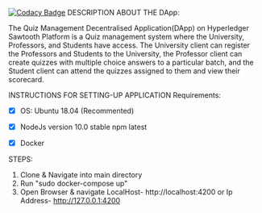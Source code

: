 [![Codacy Badge](https://api.codacy.com/project/badge/Grade/e18b8a0c70f042b997b7a8aa60674dec)](https://www.codacy.com/manual/spericblockchain/Quiz-Hyperledger-Sawtooth?utm_source=github.com&amp;utm_medium=referral&amp;utm_content=spericblockchain/Quiz-Hyperledger-Sawtooth&amp;utm_campaign=Badge_Grade)
DESCRIPTION ABOUT THE DApp:

The Quiz Management Decentralised Application(DApp) on Hyperledger Sawtooth Platform is a Quiz management system where the University, Professors, and Students have access. The University client can register the Professors and Students to the University, the Professor client can create quizzes with multiple choice answers to a particular batch, and the Student client can attend the quizzes assigned to them and view their scorecard.



INSTRUCTIONS FOR SETTING-UP APPLICATION Requirements:

- [X] OS: Ubuntu 18.04 (Recommented)
- [X] NodeJs version 10.0 stable npm latest
- [X] Docker




STEPS:

1. Clone & Navigate into main directory
2. Run "sudo docker-compose up"
3. Open Browser & navigate LocalHost- http://localhost:4200 or Ip Address- http://127.0.0.1:4200
